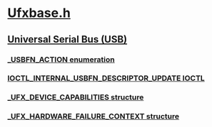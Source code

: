 # [Ufxbase.h](index.md)
## [Universal Serial Bus (USB)](../_usbref/index.md)
### [_USBFN_ACTION enumeration](../ufxbase/ne-ufxbase-_usbfn_action.md)
### [IOCTL_INTERNAL_USBFN_DESCRIPTOR_UPDATE IOCTL](../ufxbase/ni-ufxbase-ioctl_internal_usbfn_descriptor_update.md)
### [_UFX_DEVICE_CAPABILITIES structure](../ufxbase/ns-ufxbase-_ufx_device_capabilities.md)
### [_UFX_HARDWARE_FAILURE_CONTEXT structure](../ufxbase/ns-ufxbase-_ufx_hardware_failure_context.md)
